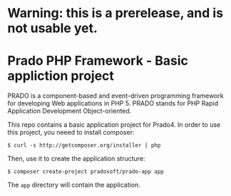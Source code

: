 # Warning: this is a prerelease, and is not usable yet.

# Prado PHP Framework - Basic appliction project

PRADO is a component-based and event-driven programming framework for developing Web applications in PHP 5.
PRADO stands for PHP Rapid Application Development Object-oriented.

This repo contains a basic application project for Prado4.
In order to use this project, you neeed to install composer:

    $ curl -s http://getcomposer.org/installer | php

Then, use it to create the application structure:
	
	$ composer create-project pradosoft/prado-app app

The `app` directory will contain the application.
